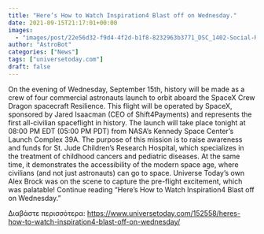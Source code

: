 ```yaml
---
title: "Here’s How to Watch Inspiration4 Blast off on Wednesday."
date: 2021-09-15T21:17:01+00:00
images:
  - "images/post/22e56d32-f9d4-4f2d-b1f8-8232963b3771_DSC_1402-Social-Res-09-09-2021-2000x1200.jpg"
author: "AstroBot"
categories: ["News"]
tags: ["universetoday.com"]
draft: false
---
```


On the evening of Wednesday, September 15th, history will be made as a crew of four commercial astronauts launch to orbit aboard the SpaceX Crew Dragon spacecraft Resilience. This flight will be operated by SpaceX, sponsored by Jared Isaacman (CEO of Shift4Payments) and represents the first all-civilian spaceflight in history. The launch will take place tonight at 08:00 PM EDT (05:00 PM PDT) from NASA’s Kennedy Space Center’s Launch Complex 39A. The purpose of this mission is to raise awareness and funds for St. Jude Children’s Research Hospital, which specializes in the treatment of childhood cancers and pediatric diseases. At the same time, it demonstrates the accessibility of the modern space age, where civilians (and not just astronauts) can go to space. Universe Today’s own Alex Brock was on the scene to capture the pre-flight excitement, which was palatable! Continue reading “Here’s How to Watch Inspiration4 Blast off on Wednesday.” 

Διαβάστε περισσότερα: https://www.universetoday.com/152558/heres-how-to-watch-inspiration4-blast-off-on-wednesday/
